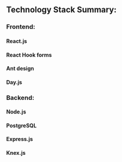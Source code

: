 ## Technology Stack Summary: 

### Frontend:
#### React.js
#### React Hook forms
#### Ant design
#### Day.js

### Backend:
#### Node.js
#### PostgreSQL
#### Express.js
#### Knex.js
